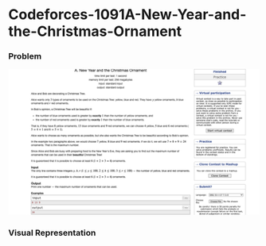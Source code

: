 # Codeforces-1091A-New-Year-and-the-Christmas-Ornament
### Problem
![](capture.png)
### Visual Representation
![]()
